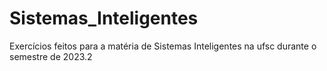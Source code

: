# Sistemas_Inteligentes
Exercícios feitos para a matéria de Sistemas Inteligentes na ufsc durante o semestre de 2023.2
